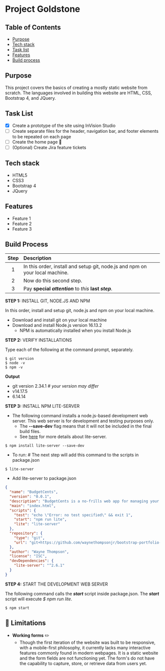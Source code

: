 # Project Goldstone

## Table of Contents

- [Purpose](#purpose)
- [Tech stack](#tech-stack)
- [Task list](#task-list)
- [Features](#features)
- [Build process](#build-process)

## Purpose

This project covers the basics of creating a mostly static website from scratch. The languages involved in building this website are HTML, CSS, Bootstrap 4, and JQuery.


## Task List

- [x] Create a prototype of the site using InVision Studio
- [ ] Create separate files for the header, navigation bar, and footer elements to be repeated on each page
- [ ] Create the home page :tada:
- [ ] \(Optional) Create Jira feature tickets

<!-- use html comment style -->

<a name="tech-stack"/> <!-- anchor tag is not necessary. useful for specifying location within document in TOC -->
## Tech stack

- HTML5
- CSS3
- Bootstrap 4
- JQuery

## Features

- Feature 1
- Feature 2
- Feature 3

## Build Process

| Step | Description |
| :---: | :--- |
| 1 | In this order, install and setup git, node.js and npm on your local machine. |
| 2 | Now do this second step. |
| 3 | Pay **special** ***attention*** to *this* **last _step_**. |

**STEP 1:** INSTALL GIT, NODE.JS AND NPM

In this order, install and setup git, node.js and npm on your local machine.

- Download and install git on your local machine
- Download and install Node.js version 16.13.2
    - NPM is automatically installed when you install Node.js
    

**STEP 2:** VERIFY INSTALLATIONS

Type each of the following at the command prompt, separately.
```
$ git version
$ node -v
$ npm -v
```

**Output**

- git version 2.34.1   *# your version may differ*
- v14.17.5
- 6.14.14

**STEP 3:** INSTALL NPM LITE-SERVER

- The following command installs a node.js-based development web server. This web server is for development and testing purposes only.
    - The **--save-dev** flag means that it will not be included in the final build files.
    - See [here](https://github.com/johnpapa/lite-server) for more details about lite-server.

```
$ npm install lite-server --save-dev
```
- To run: # The next step will add this command to the scripts in package.json
```
$ lite-server
```

- Add lite-server to package.json
```json
{
  "name": "BudgetCents",
  "version": "0.0.1",
  "description": "BudgetCents is a no-frills web app for managing your monthly finances",
  "main": "index.html",
  "scripts": {
    "test": "echo \"Error: no test specified\" && exit 1",
    "start": "npm run lite",
    "lite": "lite-server"
  },
  "repository": {
    "type": "git",
    "url": "git+https://github.com/waynethompsonjr/bootstrap-portfolio-project.git"
  },
  "author": "Wayne Thompson",
  "license": "ISC",
  "devDependencies": {
    "lite-server": "^2.6.1"
  }
}
```

**STEP 4:** START THE DEVELOPMENT WEB SERVER

The following command calls the **_start_** script inside package.json. The **_start_** script will execute *$ npm run lite*.
```
$ npm start
```

## :no_entry_sign: Limitations

- **Working forms** :pencil2:
    - Though the first iteration of the website was built to be responsive, with a mobile-first philosophy, it currently lacks many interactive features commonly found in modern webpages. It is a static website and the form fields are not functioning yet. The form's do not have the capability to capture, store, or retrieve data from users yet.